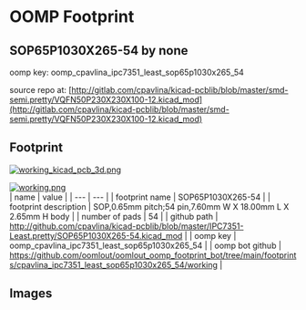 # OOMP Footprint  
## SOP65P1030X265-54  by none  
  
oomp key: oomp_cpavlina_ipc7351_least_sop65p1030x265_54  
  
source repo at: [http://gitlab.com/cpavlina/kicad-pcblib/blob/master/smd-semi.pretty/VQFN50P230X230X100-12.kicad_mod](http://gitlab.com/cpavlina/kicad-pcblib/blob/master/smd-semi.pretty/VQFN50P230X230X100-12.kicad_mod)  
## Footprint  
  
[![working_kicad_pcb_3d.png](working_kicad_pcb_3d_600.png)](working_kicad_pcb_3d.png)  
  
[![working.png](working_600.png)](working.png)  
| name | value | 
| --- | --- | 
| footprint name | SOP65P1030X265-54 | 
| footprint description | SOP,0.65mm pitch;54 pin,7.60mm W X 18.00mm L X 2.65mm H body | 
| number of pads | 54 | 
| github path | http://github.com/cpavlina/kicad-pcblib/blob/master/IPC7351-Least.pretty/SOP65P1030X265-54.kicad_mod | 
| oomp key | oomp_cpavlina_ipc7351_least_sop65p1030x265_54 | 
| oomp bot github | https://github.com/oomlout/oomlout_oomp_footprint_bot/tree/main/footprints/cpavlina_ipc7351_least_sop65p1030x265_54/working | 
## Images  
